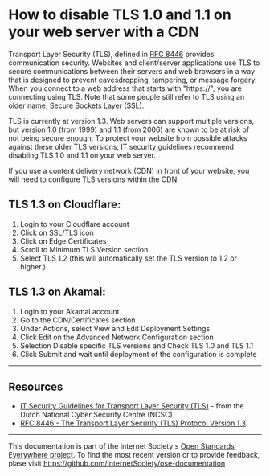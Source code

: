 # How to disable TLS 1.0 and 1.1 on your web server with a CDN

Transport Layer Security (TLS), defined in [RFC 8446](https://tools.ietf.org/html/rfc8446) provides communication security. Websites and client/server applications use TLS to secure communications between their servers and web browsers in a way that is designed to prevent eavesdropping, tampering, or message forgery. When you connect to a web address that starts with "https://", you are connecting using TLS.  Note that some people still refer to TLS using an older name, Secure Sockets Layer (SSL).

TLS is currently at version 1.3. Web servers can support multiple versions, but version 1.0 (from 1999) and 1.1 (from 2006) are known to be at risk of not being secure enough. To protect your website from possible attacks against these older TLS versions, IT security guidelines recommend disabling TLS 1.0 and 1.1 on your web server.

If you use a content delivery network (CDN) in front of your website, you will need to configure TLS versions within the CDN.

## TLS 1.3 on Cloudflare:
1. Login to your Cloudflare account
2. Click on SSL/TLS icon
3. Click on Edge Certificates
4. Scroll to Minimum TLS Version section
5. Select TLS 1.2 (this will automatically set the TLS version to 1.2 or higher.)


## TLS 1.3 on Akamai:
1. Login to your Akamai account
2. Go to the CDN/Certificates section
3. Under Actions, select View and Edit Deployment Settings
4. Click Edit on the Advanced Network Configuration section
5. Selection Disable specific TLS versions and Check TLS 1.0 and TLS 1.1
6. Click Submit and wait until deployment of the configuration is complete

--------

## Resources

* [IT Security Guidelines for Transport Layer Security (TLS)](https://english.ncsc.nl/publications/publications/2019/juni/01/it-security-guidelines-for-transport-layer-security-tls) - from the Dutch National Cyber Security Centre (NCSC)
* [RFC 8446 - The Transport Layer Security (TLS) Protocol Version 1.3](https://tools.ietf.org/html/rfc8446)

--------


This documentation is part of the Internet Society's [Open Standards Everywhere project](https://www.internetsociety.org/ose/).
To find the most recent version or to provide feedback, plase visit https://github.com/InternetSociety/ose-documentation